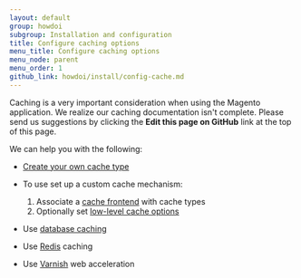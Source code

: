 ```yaml
---
layout: default
group: howdoi
subgroup: Installation and configuration
title: Configure caching options
menu_title: Configure caching options
menu_node: parent
menu_order: 1
github_link: howdoi/install/config-cache.md
---
```


Caching is a very important consideration when using the Magento application. We realize our caching documentation isn't complete. Please send us suggestions by clicking the **Edit this page on GitHub** link at the top of this page.

We can help you with the following:

*	<a href="{{ site.gdeurl }}config-guide/config/caching-cache-type.html">Create your own cache type</a>
*	To use set up a custom cache mechanism:
	1.	Associate a <a href="{{ site.gdeurl }}config-guide/config/caching_frontend-cache-types.html">cache frontend</a> with cache types
	2.	Optionally set <a href="{{ site.gdeurl }}config-guide/config/caching_low-level.html">low-level cache options</a>

*	Use <a href="{{ site.gdeurl }}config-guide/database/database.html">database caching</a>
*	Use <a href="{{ site.gdeurl }}config-guide/redis/config-redis.html">Redis</a> caching
*	Use <a href="{{ site.gdeurl }}config-guide/varnish/config-varnish.html">Varnish</a> web acceleration

